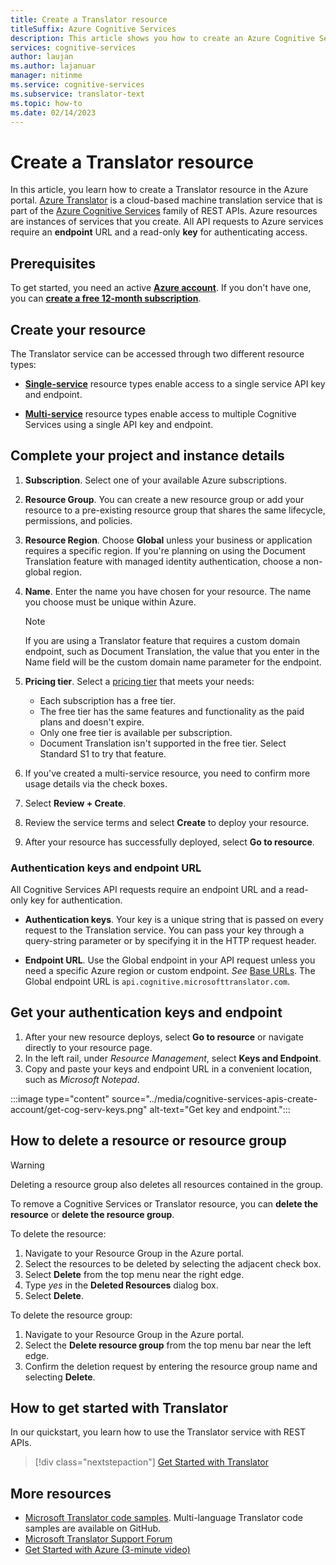 ```yaml
---
title: Create a Translator resource
titleSuffix: Azure Cognitive Services
description: This article shows you how to create an Azure Cognitive Services Translator resource and get a key and endpoint URL.
services: cognitive-services
author: laujan
ms.author: lajanuar
manager: nitinme
ms.service: cognitive-services
ms.subservice: translator-text
ms.topic: how-to
ms.date: 02/14/2023
---
```


# Create a Translator resource

In this article, you learn how to create a Translator resource in the Azure portal. [Azure Translator](translator-overview.md) is a cloud-based machine translation service that is part of the [Azure Cognitive Services](../what-are-cognitive-services.md) family of REST APIs. Azure resources are instances of services that you create. All API requests to Azure services require an **endpoint** URL and a read-only **key** for authenticating access.

## Prerequisites

To get started, you need an active [**Azure account**](https://azure.microsoft.com/free/cognitive-services/).  If you don't have one, you can [**create a free 12-month subscription**](https://azure.microsoft.com/free/).

## Create your resource

The Translator service can be accessed through two different resource types:

* [**Single-service**](https://portal.azure.com/#create/Microsoft.CognitiveServicesTextTranslation) resource types enable access to a single service API key and endpoint.

* [**Multi-service**](https://portal.azure.com/#create/Microsoft.CognitiveServicesAllInOne) resource types enable access to multiple Cognitive Services using a single API key and endpoint.

## Complete your project and instance details

1. **Subscription**. Select one of your available Azure subscriptions.

1. **Resource Group**. You can create a new resource group or add your resource to a pre-existing resource group that shares the same lifecycle, permissions, and policies.

1. **Resource Region**. Choose **Global** unless your business or application requires a specific region. If you're planning on using the Document Translation feature with managed identity authentication, choose a non-global region.

1. **Name**. Enter the name you have chosen for your resource. The name you choose must be unique within Azure.

   > [!NOTE]
   > If you are using a Translator feature that requires a custom domain endpoint, such as Document Translation, the value that you enter in the Name field will be the custom domain name parameter for the endpoint.

1. **Pricing tier**. Select a [pricing tier](https://azure.microsoft.com/pricing/details/cognitive-services/translator) that meets your needs:

   * Each subscription has a free tier.
   * The free tier has the same features and functionality as the paid plans and doesn't expire.
   * Only one free tier is available per subscription.
   * Document Translation isn't supported in the free tier. Select Standard S1 to try that feature.

1. If you've created a multi-service resource, you need to confirm more usage details via the check boxes.

1. Select **Review + Create**.

1. Review the service terms and select **Create** to deploy your resource.

1. After your resource has successfully deployed, select **Go to resource**.

### Authentication keys and endpoint URL

All Cognitive Services API requests require an endpoint URL and a read-only key for authentication.

* **Authentication keys**. Your key is a unique string that is passed on every request to the Translation service. You can pass your key through a query-string parameter or by specifying it in the HTTP request header.

* **Endpoint URL**. Use the Global endpoint in your API request unless you need a specific Azure region or custom endpoint. *See* [Base URLs](reference/v3-0-reference.md#base-urls). The Global endpoint URL is `api.cognitive.microsofttranslator.com`.

## Get your authentication keys and endpoint

1. After your new resource deploys, select **Go to resource** or navigate directly to your resource page.
1. In the left rail, under *Resource Management*, select **Keys and Endpoint**.
1. Copy and paste your keys and endpoint URL in a convenient location, such as *Microsoft Notepad*.

:::image type="content" source="../media/cognitive-services-apis-create-account/get-cog-serv-keys.png" alt-text="Get key and endpoint.":::

## How to delete a  resource or resource group

> [!Warning]
> Deleting a resource group also deletes all resources contained in the group.

To remove a Cognitive Services or Translator resource, you can **delete the resource** or **delete the resource group**.

To delete the resource:

1. Navigate to your Resource Group in the Azure portal.
1. Select the resources to be deleted by selecting the adjacent check box.
1. Select **Delete** from the top menu near the right edge.
1. Type *yes* in the **Deleted Resources** dialog box.
1. Select **Delete**.

To delete the resource group:

1. Navigate to your Resource Group in the Azure portal.
1. Select the **Delete resource group** from the top menu bar near the left edge.
1. Confirm the deletion request by entering the resource group name and selecting **Delete**.

## How to get started with Translator

In our quickstart, you learn how to use the Translator service with REST APIs.

> [!div class="nextstepaction"]
> [Get Started with Translator](quickstart-translator.md)

## More resources

* [Microsoft Translator code samples](https://github.com/MicrosoftTranslator).  Multi-language Translator code samples are available on GitHub.
* [Microsoft Translator Support Forum](https://www.aka.ms/TranslatorForum)
* [Get Started with Azure (3-minute video)](https://azure.microsoft.com/get-started/?b=16.24)
